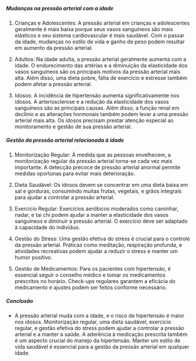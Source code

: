 ##### Mudanças na pressão arterial com a idade

1. Crianças e Adolescentes: A pressão arterial em crianças e adolescentes geralmente é mais baixa porque seus vasos sanguíneos são mais elásticos e seu sistema cardiovascular é mais saudável. Com o passar da idade, mudanças no estilo de vida e ganho de peso podem resultar em aumento da pressão arterial.

2. Adultos: Na idade adulta, a pressão arterial geralmente aumenta com a idade. O endurecimento das artérias e a diminuição da elasticidade dos vasos sanguíneos são os principais motivos da pressão arterial mais alta. Além disso, uma dieta pobre, falta de exercício e estresse também podem afetar a pressão arterial.

3. Idosos: A incidência de hipertensão aumenta significativamente nos idosos. A arteriosclerose e a redução da elasticidade dos vasos sanguíneos são as principais causas. Além disso, a função renal em declínio e as alterações hormonais também podem levar a uma pressão arterial mais alta. Os idosos precisam prestar atenção especial ao monitoramento e gestão de sua pressão arterial.

##### Gestão da pressão arterial relacionada à idade

1. Monitorização Regular: À medida que as pessoas envelhecem, a monitorização regular da pressão arterial torna-se cada vez mais importante. A detecção precoce de pressão arterial anormal permite medidas oportunas para evitar mais deterioração.

2. Dieta Saudável: Os idosos devem se concentrar em uma dieta baixa em sal e gorduras, consumindo muitas frutas, vegetais, e grãos integrais para ajudar a controlar a pressão arterial.

3. Exercício Regular: Exercícios aeróbicos moderados como caminhar, nadar, e tai chi podem ajudar a manter a elasticidade dos vasos sanguíneos e diminuir a pressão arterial. O exercício deve ser adaptado à capacidade do indivíduo.

4. Gestão do Stress: Uma gestão efetiva do stress é crucial para o controle da pressão arterial. Práticas como meditação, respiração profunda, e atividades recreativas podem ajudar a reduzir o stress e manter um humor positivo.

5. Gestão de Medicamentos: Para os pacientes com hipertensão, é essencial seguir o conselho médico e tomar os medicamentos prescritos no horário. Check-ups regulares garantem a eficácia do medicamento e ajustes podem ser feitos conforme necessário.

##### Conclusão
* A pressão arterial muda com a idade, e o risco de hipertensão é maior nos idosos. Monitorização regular, uma dieta saudável, exercício regular, e gestão efetiva do stress podem ajudar a controlar a pressão arterial e a manter a saúde. A aderência à medicação prescrita também é um aspecto crucial do manejo da hipertensão. Manter um estilo de vida saudável é essencial para a gestão da pressão arterial em qualquer idade.